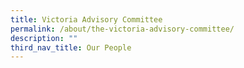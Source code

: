 ```yaml
---
title: Victoria Advisory Committee
permalink: /about/the-victoria-advisory-committee/
description: ""
third_nav_title: Our People
---
```

